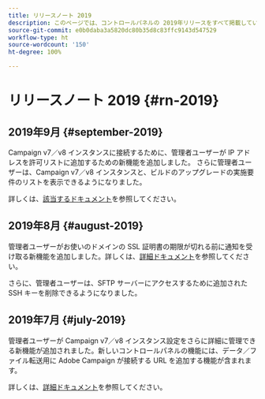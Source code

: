 ```yaml
---
title: リリースノート 2019
description: このページでは、コントロールパネルの 2019年リリースをすべて掲載しています。
source-git-commit: e0b0daba3a5820dc80b35d8c83ffc9143d547529
workflow-type: ht
source-wordcount: '150'
ht-degree: 100%

---
```


# リリースノート 2019 {#rn-2019}

## 2019年9月 {#september-2019}

Campaign v7／v8 インスタンスに接続するために、管理者ユーザーが IP アドレスを許可リストに追加するための新機能を追加しました。
さらに管理者ユーザーは、Campaign v7／v8 インスタンスと、ビルドのアップグレードの実施要件のリストを表示できるようになりました。

詳しくは、[該当するドキュメント](../instances-settings/using/ip-allow-listing-instance-access.md)を参照してください。

## 2019年8月 {#august-2019}

管理者ユーザーがお使いのドメインの SSL 証明書の期限が切れる前に通知を受け取る新機能を追加しました。詳しくは、[詳細ドキュメント](../subdomains-certificates/using/monitoring-ssl-certificates.md)を参照してください。

さらに、管理者ユーザーは、SFTP サーバーにアクセスするために追加された SSH キーを削除できるようになりました。

## 2019年7月 {#july-2019}

管理者ユーザーが Campaign v7／v8 インスタンス設定をさらに詳細に管理できる新機能が追加されました。新しいコントロールパネルの機能には、データ／ファイル転送用に Adobe Campaign が接続する URL を追加する機能が含まれます。

詳しくは、[詳細ドキュメント](../instances-settings/using/url-permissions.md)を参照してください。
